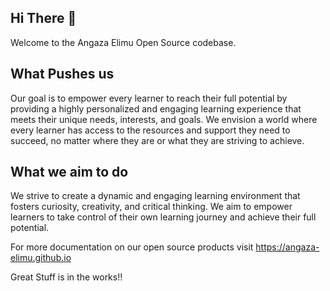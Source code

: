 ## Hi There 👋

Welcome to the Angaza Elimu Open Source codebase.

## What Pushes us
Our goal is to empower every learner to reach their full potential by providing a highly personalized and engaging learning experience that meets their unique needs, interests, and goals. We envision a world where every learner has access to the resources and support they need to succeed, no matter where they are or what they are striving to achieve.

## What we aim to do
We strive to create a dynamic and engaging learning environment that fosters curiosity, creativity, and critical thinking. We aim to empower learners to take control of their own learning journey and achieve their full potential.


For more documentation on our open source products visit https://angaza-elimu.github.io

Great Stuff is in the works!!

